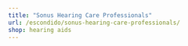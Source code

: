 ```yaml
---
title: "Sonus Hearing Care Professionals"
url: /escondido/sonus-hearing-care-professionals/
shop: hearing aids
---
```

